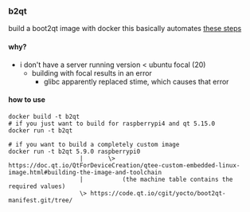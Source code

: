 ### b2qt
build a boot2qt image with docker
this basically automates [these steps](https://doc.qt.io/QtForDeviceCreation/qtee-custom-embedded-linux-image.html)
#### why?
- i don't have a server running version < ubuntu focal (20)
    - building with focal results in an error
        - glibc apparently replaced stime, which causes that error

#### how to use
```
docker build -t b2qt
# if you just want to build for raspberrypi4 and qt 5.15.0
docker run -t b2qt

# if you want to build a completely custom image
docker run -t b2qt 5.9.0 raspberrypi0
                    |       \> https://doc.qt.io/QtForDeviceCreation/qtee-custom-embedded-linux-image.html#building-the-image-and-toolchain
                    |           (the machine table contains the required values)
                    \> https://code.qt.io/cgit/yocto/boot2qt-manifest.git/tree/
```